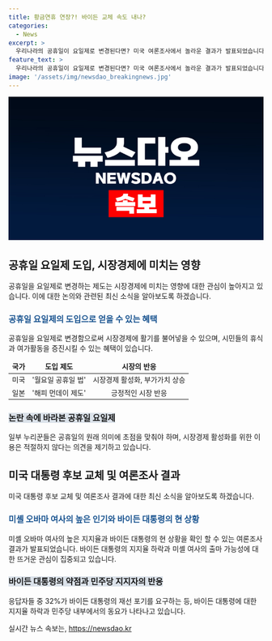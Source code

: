 ```yaml
---
title: 황금연휴 연장?! 바이든 교체 속도 내나?
categories:
  - News
excerpt: >
  우리나라의 공휴일이 요일제로 변경된다면? 미국 여론조사에서 놀라운 결과가 발표되었습니다. 미셸 오바마 여사가 대선 후보로 출마할 경우, 트럼프 전 대통령을 압도한다는 결론이 나왔는데요. 이로 인해 민주당 내에서 후보 교체론이 제기되고 있는 가운데, 바이든 대통령의 고령 논란과 지지율 하락 등에 대한 우려도 나오고 있습니다. 이에 대한 논란과 관련된 소식을 전해드린 라이브픽입니다. #공휴일 #요일제 #여론조사 #미국대통령 #미션오바마 #대선후보
feature_text: >
  우리나라의 공휴일이 요일제로 변경된다면? 미국 여론조사에서 놀라운 결과가 발표되었습니다. 미셸 오바마 여사가 대선 후보로 출마할 경우, 트럼프 전 대통령을 압도한다는 결론이 나왔는데요. 이로 인해 민주당 내에서 후보 교체론이 제기되고 있는 가운데, 바이든 대통령의 고령 논란과 지지율 하락 등에 대한 우려도 나오고 있습니다. 이에 대한 논란과 관련된 소식을 전해드린 라이브픽입니다. #공휴일 #요일제 #여론조사 #미국대통령 #미션오바마 #대선후보
image: '/assets/img/newsdao_breakingnews.jpg'
---
```


<p><img src="/assets/img/newsdao_breakingnews.jpg" alt="flaretime 속보" /></p>

<h2 data-ke-size="size26">공휴일 요일제 도입, 시장경제에 미치는 영향</h2>

<p data-ke-size="size16">공휴일을 요일제로 변경하는 제도는 시장경제에 미치는 영향에 대한 관심이 높아지고 있습니다. 이에 대한 논의와 관련된 최신 소식을 알아보도록 하겠습니다.</p>

<h3><b><span style="color: #1a5490;">공휴일 요일제의 도입으로 얻을 수 있는 혜택</span></b></h3>

<p data-ke-size="size16">공휴일을 요일제로 변경함으로써 시장경제에 활기를 불어넣을 수 있으며, 시민들의 휴식과 여가활동을 증진시킬 수 있는 혜택이 있습니다.</p>

<table>
<thead>
<tr>
<td style="text-align: center; height: 17px;"><b>국가</b></td>
<td style="text-align: center; height: 17px;"><b>도입 제도</b></td>
<td style="text-align: center; height: 17px;"><b>시장의 반응</b></td>
</tr>
</thead>
<tbody>
<tr>
<td style="text-align: center; height: 17px;">미국</td>
<td style="text-align: center; height: 17px;">'월요일 공휴일 법'</td>
<td style="text-align: center; height: 17px;">시장경제 활성화, 부가가치 상승</td>
</tr>
<tr>
<td style="text-align: center; height: 17px;">일본</td>
<td style="text-align: center; height: 17px;">'해피 먼데이 제도'</td>
<td style="text-align: center; height: 17px;">긍정적인 시장 반응</td>
</tr>
</tbody>
</table>

<h3><b><span style="background-color: #21538527;">논란 속에 바라본 공휴일 요일제</span></b></h3>

<p data-ke-size="size16">일부 누리꾼들은 공휴일의 원래 의미에 초점을 맞춰야 하며, 시장경제 활성화를 위한 이용은 적절하지 않다는 의견을 제기하고 있습니다.</p>

<h2 data-ke-size="size26">미국 대통령 후보 교체 및 여론조사 결과</h2>

<p data-ke-size="size16">미국 대통령 후보 교체 및 여론조사 결과에 대한 최신 소식을 알아보도록 하겠습니다.</p>

<h3><b><span style="color: #1a5490;">미셸 오바마 여사의 높은 인기와 바이든 대통령의 현 상황</span></b></h3>

<p data-ke-size="size16">미셸 오바마 여사의 높은 지지율과 바이든 대통령의 현 상황을 확인 할 수 있는 여론조사 결과가 발표되었습니다. 바이든 대통령의 지지율 하락과 미셸 여사의 출마 가능성에 대한 뜨거운 관심이 집중되고 있습니다.</p>

<h3><b><span style="background-color: #21538527;">바이든 대통령의 약점과 민주당 지지자의 반응</span></b></h3>

<p data-ke-size="size16">응답자들 중 32%가 바이든 대통령의 재선 포기를 요구하는 등, 바이든 대통령에 대한 지지율 하락과 민주당 내부에서의 동요가 나타나고 있습니다.</p>
실시간 뉴스 속보는, <a href="https://newsdao.kr" rel="dofollow">https://newsdao.kr</a>



